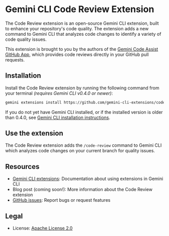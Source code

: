 # Gemini CLI Code Review Extension

The Code Review extension is an open-source Gemini CLI extension, built to enhance your repository's code quality.  The extension adds a new command to Gemini CLI that analyzes code changes to identify a variety of code quality issues.

This extension is brought to you by the authors of the [Gemini Code Assist GitHub App](https://github.com/apps/gemini-code-assist), which provides code reviews directly in your GitHub pull requests.

## Installation

Install the Code Review extension by running the following command from your terminal *(requires Gemini CLI v0.4.0 or newer)*:

```bash
gemini extensions install https://github.com/gemini-cli-extensions/code-review
```

If you do not yet have Gemini CLI installed, or if the installed version is older than 0.4.0, see
[Gemini CLI installation instructions](https://github.com/google-gemini/gemini-cli?tab=readme-ov-file#-installation).

## Use the extension

The Code Review extension adds the `/code-review` command to Gemini CLI which analyzes code changes on your current branch for quality issues.

## Resources

- [Gemini CLI extensions](https://github.com/google-gemini/gemini-cli/blob/main/docs/extensions/index.md): Documentation about using extensions in Gemini CLI
- Blog post (coming soon!): More information about the Code Review extension
- [GitHub issues](https://github.com/gemini-cli-extensions/code-review/issues): Report bugs or request features

## Legal

- License: [Apache License 2.0](https://github.com/gemini-cli-extensions/code-review/blob/main/LICENSE)
